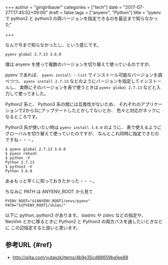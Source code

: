 +++
author = "girigiribauer"
categories = ["tech"]
date = "2017-07-27T17:45:52+09:00"
draft = false
tags = ["anyenv", "Python"]
title = "pyenv で python2 と python3 の両バージョンを指定できるのを最近まで知らなかった"

+++

なんで今まで知らなかったし、という感じです。

	pyenv global 2.7.13 3.6.0

僕は anyenv を使って複数のバージョンを切り替えて使っているのですが、

pyenv であれば、 `pyenv install --list` でインストール可能なバージョンを調べつつ、
`pyenv install 2.7.13` などのようにバージョンを指定してインストールし、
実際にそのバージョンを表で使うときは `pyenv global 2.7.13` などと入力して使ってました。

Python2 系と、 Python3 系の間には互換性がないため、
それぞれのアプリケーションで2から3にアップデートしたとかしてないとか、
色々と対応がネックになるところです。

Python3 系が使いたい時は `pyenv install 3.6.0` のように、
表で使えるようにグローバルを切り替えて使っていたのですが、
なんとこれ同時に指定できたのですね・・・。

	$ pyenv global 2.7.13 3.6.0
	$ pyenv rehash
	$ python -V
	Python 2.7.13
	$ python3 -V
	Python 3.6.0

あぁもっと早くに知っておきたかった・・・。

ちなみに PATH は ANYENV_ROOT から見て

	PYENV_ROOT="${ANYENV_ROOT}/envs/pyenv"
	PATH="${PYENV_ROOT}/shims/"

以下に python, python3 があります。
bashrc や zshrc などの指定や、
NeoVim とかに移るときに Python2 と Python3 の両方パスを通したいときなどに
この辺指定すると良いと思います。



## 参考URL {#ref}

* <http://qiita.com/yutaszk/items/4b9e35cd88659ba1ee88>
